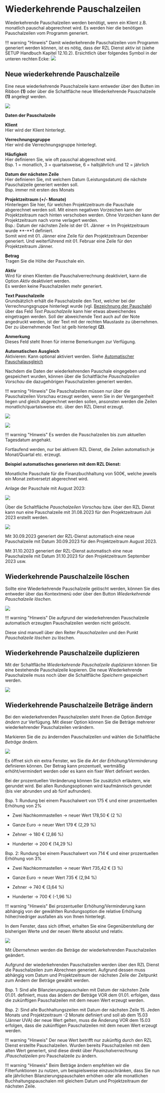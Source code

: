 # Wiederkehrende Pauschalzeilen

Wiederkehrende Pauschalzeilen werden benötigt, wenn ein Klient z.B.
monatlich pauschal abgerechnet wird. Es werden hier die benötigen
Pauschalzeilen vom Programm generiert.

!!! warning "Hinweis"
    Damit wiederkehrende Pauschalzeilen vom Programm generiert werden
    können, ist es nötig, dass der RZL Dienst aktiv ist (siehe SETUP
    Handbuch Kapitel 12.10.2).
    Ersichtlich über folgendes Symbol in der unteren rechten Ecke:
    ![](<img/image251.png>)

## Neue wiederkehrende Pauschalzeile

Eine neue wiederkehrende Pauschalzeile kann entweder über den Butten im
Ribbon **(1)** oder über die Schaltfläche neue Wiederkehrende
Pauschalzeile **(1)** angelegt werden.


![](<img/image266.png>)

**Daten der Pauschalzeile**

**Klient**  
Hier wird der Klient hinterlegt.

**Verrechnungsgruppe**  
Hier wird die Verrechnungsgruppe hinterlegt.

**Häufigkeit**  
Hier definieren Sie, wie oft pauschal abgerechnet wird.  
Bsp. 1 = monatlich, 3 = quartalsweise, 6 = halbjährlich und 12 =
jährlich

**Datum der nächsten Zeile**  
Hier definieren Sie, mit welchem Datum
(Leistungsdatum) die nächste Pauschalzeile generiert werden soll.  
Bsp. immer mit ersten des Monats

**Projektzeitraum (+/- Monate)**  
Hinterlegen Sie hier, für welchen
Projektzeitraum die Pauschale abgerechnet werden soll. Mit einem
negativen Vorzeichen kann der Projektzeitraum nach hinten verschoben
werden. Ohne Vorzeichen kann der Projektzeitraum nach vorne verlagert
werden.  
Bsp.: Datum der nächsten Zeile ist der 01. Jänner -&gt; Im
Projektzeitraum wurde **-**1 definiert.  
Somit wird mit 01. Jänner eine Zeile für den Projektzeitraum Dezember
generiert. Und weiterführend mit 01. Februar eine Zeile für den
Projektzeitraum Jänner.

**Betrag**  
Tragen Sie die Höhe der Pauschale ein.

**Aktiv**  
Wird für einen Klienten die Pauschalverrechnung deaktiviert,
kann die Option *Aktiv* deaktiviert werden.  
Es werden keine Pauschalzeilen mehr generiert.

**Text Pauschalzeile**  
Grundsätzlich erhält die Pauschalzeile den Text,
welcher bei der Verrechnungsgruppe hinterlegt wurde (vgl. [Bezeichnung der Pauschale](/HONNext/Pauschalverrechnung/Bezeichnung%20der%20Pauschale)) über das Feld *Text
Pauschalzeile* kann hier etwas abweichendes eingetragen werden. Soll
der abweichende Text auch auf der Note angedruckt werden, ist der Text
mit der rechten Maustaste zu übernehmen. Der zu übernehmende Text ist
gelb hinterlegt **(2)**.

**Anmerkung**  
Dieses Feld steht Ihnen für interne Bemerkungen zur
Verfügung.

**Automatischen Ausgleich**    
Aktivieren: Kann optional aktiviert werden. Siehe [Automatischer Pauschalausgleich](/HONNext/Pauschalverrechnung/Pauschalausgleich/#automatischer-pauschalausgleich)


Nachdem die Daten der wiederkehrenden Pauschale eingegeben und
gespeichert wurden, können über die Schaltfläche *Pauschalzeilen
Vorschau* die dazugehörigen Pauschalzeilen generiert werden.

!!! warning "Hinweis"
    Die Pauschalzeilen müssen nur über die Pauschalzeilen Vorschau erzeugt
    werden, wenn Sie in der Vergangenheit liegen und gleich abgerechnet
    werden sollen, ansonsten werden die Zeilen monatlich/quartalsweise etc.
    über den RZL Dienst erzeugt.



![](<img/image267.png>)



![](<img/image268.png>)

!!! warning "Hinweis"
    Es werden die Pauschalzeilen bis zum aktuellen Tagesdatum angehakt.

Fortlaufend werden, nur bei aktivem RZL Dienst, die Zeilen automatisch
je Monat/Quartal etc. erzeugt.

**Beispiel automatisches generieren mit dem RZL Dienst:**

Monatliche Pauschale für die Finanzbuchhaltung von 500€, welche jeweils
ein Monat zeitversetzt abgerechnet wird.

Anlage der Pauschale mit August 2023:

![](<img/image269.png>)

Über die Schaltfläche *Pauschalzeilen Vorschau* bzw. über den RZL Dienst
kann nun eine Pauschalzeile mit 31.08.2023 für den Projektzeitraum Juli
2023 erstellt werden.

![](<img/image270.png>)

Mit 30.09.2023 generiert der RZL-Dienst automatisch eine neue
Pauschalzeile mit Datum 30.09.2023 für den Projektzeitraum August 2023.

Mit 31.10.2023 generiert der RZL-Dienst automatisch eine neue
Pauschalzeile mit Datum 31.10.2023 für den Projektzeitraum September
2023 usw.

## Wiederkehrende Pauschalzeile löschen

Sollte eine Wiederkehrende Pauschalzeile gelöscht werden, können Sie
dies entweder über das Kontextmenü oder über den Button *Wiederkehrende
Pauschalzeile löschen.*


![](<img/image271.png>)

!!! warning "Hinweis"
    Die aufgrund der wiederkehrenden Pauschalzeile automatisch erzeugten
    Pauschalzeilen werden nicht gelöscht.

Diese sind manuell über den Reiter *Pauschalzeilen* und den Punkt
*Pauschalzeile löschen* zu löschen.

## Wiederkehrende Pauschalzeile duplizieren

Mit der Schaltfläche *Wiederkehrende Pauschalzeile duplizieren* können
Sie eine bestehende Pauschalzeile kopieren. Die neue Wiederkehrende
Pauschalzeile muss noch über die Schaltfläche *Speichern* gespeichert
werden.


![](<img/image272.png>)

## Wiederkehrende Pauschalzeile Beträge ändern

Bei den wiederkehrenden Pauschalzeilen steht Ihnen die Option *Beträge
ändern* zur Verfügung. Mit dieser Option können Sie die Beträge mehrerer
wiederkehrender Pauschalzeilen verändern.

Markieren Sie die zu ändernden Pauschalzeilen und wählen die
Schaltfläche *Beträge ändern*.


![](<img/image273.png>)

Es öffnet sich ein extra Fenster, wo Sie die *Art der
Erhöhung/Verminderung* definieren können. Der Betrag kann prozentuell,
wertmäßig erhöht/vermindert werden oder es kann ein fixer Wert definiert
werden.

Bei der prozentuellen Veränderung können Sie zusätzlich erläutern, wie
gerundet wird. Bei allen Rundungsoptionen wird kaufmännisch gerundet
(bis vier abrunden und ab fünf aufrunden).

Bsp. 1: Rundung bei einem Pauschalwert von 175 € und einer prozentuellen
Erhöhung von 2%

-   Zwei Nachkommastellen -&gt; neuer Wert 178,50 € (2 %)

-   Ganze Euro -&gt; neuer Wert 179 € (2,29 %)

-   Zehner -&gt; 180 € (2,86 %)

-   Hunderter -&gt; 200 € (14,29 %)

Bsp. 2: Rundung bei einem Pauschalwert von 714 € und einer prozentuellen
Erhöhung von 3%

-   Zwei Nachkommastellen -&gt; neuer Wert 735,42 € (3 %)

-   Ganze Euro -&gt; neuer Wert 735 € (2,94 %)

-   Zehner -&gt; 740 € (3,64 %)

-   Hunderter -&gt; 700 € (-1,96 %)

!!! warning "Hinweis"
    Bei prozentueller Erhöhung/Verminderung kann abhängig von der gewählten
    Rundungsoption die relative Erhöhung höher/niedriger ausfallen als von
    Ihnen hinterlegt.

In dem Fenster, dass sich öffnet, erhalten Sie eine Gegenüberstellung
der bisherigen Werte und der neuen Werte absolut und relativ.


![](<img/image274.png>)

Mit *Übernehmen* werden die Beträge der wiederkehrenden Pauschalzeilen
geändert.

Aufgrund der wiederkehrenden Pauschalzeilen werden über den RZL Dienst
die Pauschalzeilen zum Abrechnen generiert. Aufgrund dessen muss
abhängig vom Datum und Projektzeitraum der nächsten Zeile der Zeitpunkt
zum Ändern der Beträge gewählt werden.

Bsp. 1: Sind alle Bilanzierungspauschalen mit Datum der nächsten Zeile
01.01. definiert, muss das ändern der Beträge VOR dem 01.01. erfolgen,
dass die zukünftigen Pauschalzeilen mit dem neuen Wert erzeugt werden.

Bsp. 2: Sind alle Buchhaltungszeilen mit Datum der nächsten Zeile 15.
Jeden Monats und Projektzeitraum -2 Monate definiert und soll ab dem
15.03 (Jänner UVA) der neue Wert gelten, muss die Änderung VOR dem 15.03
erfolgen, dass die zukünftigen Pauschalzeilen mit dem neuen Wert erzeugt
werden.

!!! warning "Hinweis"
    Der neue Wert betrifft nur zukünftig durch den RZL Dienst erstellte
    Pauschalzeilen. Wurden bereits Pauschalzeilen mit dem alten Wert
    generiert, sind diese direkt über *Pauschalverrechnung /Pauschalzeilen*
    pro Pauschalzeile zu ändern.

!!! warning "Hinweis"
    Beim Beträge ändern empfehlen wir die Filterfunktionen zu nutzen, um
    beispielsweise einzuschränken, dass Sie nun alle jährlichen
    Bilanzierungspauschalen erhöhen oder alle monatlichen
    Buchhaltungspauschalen mit gleichem Datum und Projektzeitraum der
    nächsten Zeile.